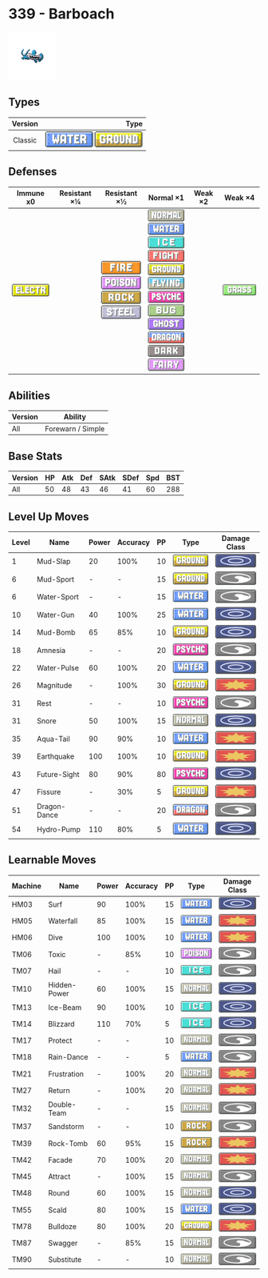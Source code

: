 # 339 - Barboach

![barboach](../img/pokemon/339.png)

## Types

| Version | Type                                                                |
| :-----: | ------------------------------------------------------------------: |
| Classic | ![water](../img/types/water.png) ![ground](../img/types/ground.png) |

## Defenses

| Immune x0                              | Resistant ×¼ | Resistant ×½                                                                                                                                  | Normal ×1                                                                                                                                                                                                                                                                                                                                                                                                                                                       | Weak ×2 | Weak ×4                          |
| -------------------------------------- | ------------ | --------------------------------------------------------------------------------------------------------------------------------------------- | --------------------------------------------------------------------------------------------------------------------------------------------------------------------------------------------------------------------------------------------------------------------------------------------------------------------------------------------------------------------------------------------------------------------------------------------------------------- | ------- | -------------------------------- |
| ![electric](../img/types/electric.png) |              | ![fire](../img/types/fire.png)<br/>![poison](../img/types/poison.png)<br/>![rock](../img/types/rock.png)<br/>![steel](../img/types/steel.png) | ![normal](../img/types/normal.png)<br/>![water](../img/types/water.png)<br/>![ice](../img/types/ice.png)<br/>![fighting](../img/types/fighting.png)<br/>![ground](../img/types/ground.png)<br/>![flying](../img/types/flying.png)<br/>![psychic](../img/types/psychic.png)<br/>![bug](../img/types/bug.png)<br/>![ghost](../img/types/ghost.png)<br/>![dragon](../img/types/dragon.png)<br/>![dark](../img/types/dark.png)<br/>![fairy](../img/types/fairy.png) |         | ![grass](../img/types/grass.png) |

## Abilities

| Version | Ability           |
| ------- | ----------------- |
| All     | Forewarn / Simple |

## Base Stats

| Version | HP | Atk | Def | SAtk | SDef | Spd | BST |
| ------- | -- | --- | --- | ---- | ---- | --- | --- |
| All     | 50 | 48  | 43  | 46   | 41   | 60  | 288 |

## Level Up Moves

| Level | Name         | Power | Accuracy | PP | Type                                 | Damage Class                           |
| ----- | ------------ | ----- | -------- | -- | ------------------------------------ | -------------------------------------- |
| 1     | Mud-Slap     | 20    | 100%     | 10 | ![ground](../img/types/ground.png)   | ![special](../img/types/special.png)   |
| 6     | Mud-Sport    | -     | -        | 15 | ![ground](../img/types/ground.png)   | ![status](../img/types/status.png)     |
| 6     | Water-Sport  | -     | -        | 15 | ![water](../img/types/water.png)     | ![status](../img/types/status.png)     |
| 10    | Water-Gun    | 40    | 100%     | 25 | ![water](../img/types/water.png)     | ![special](../img/types/special.png)   |
| 14    | Mud-Bomb     | 65    | 85%      | 10 | ![ground](../img/types/ground.png)   | ![special](../img/types/special.png)   |
| 18    | Amnesia      | -     | -        | 20 | ![psychic](../img/types/psychic.png) | ![status](../img/types/status.png)     |
| 22    | Water-Pulse  | 60    | 100%     | 20 | ![water](../img/types/water.png)     | ![special](../img/types/special.png)   |
| 26    | Magnitude    | -     | 100%     | 30 | ![ground](../img/types/ground.png)   | ![physical](../img/types/physical.png) |
| 31    | Rest         | -     | -        | 10 | ![psychic](../img/types/psychic.png) | ![status](../img/types/status.png)     |
| 31    | Snore        | 50    | 100%     | 15 | ![normal](../img/types/normal.png)   | ![special](../img/types/special.png)   |
| 35    | Aqua-Tail    | 90    | 90%      | 10 | ![water](../img/types/water.png)     | ![physical](../img/types/physical.png) |
| 39    | Earthquake   | 100   | 100%     | 10 | ![ground](../img/types/ground.png)   | ![physical](../img/types/physical.png) |
| 43    | Future-Sight | 80    | 90%      | 80 | ![psychic](../img/types/psychic.png) | ![special](../img/types/special.png)   |
| 47    | Fissure      | -     | 30%      | 5  | ![ground](../img/types/ground.png)   | ![physical](../img/types/physical.png) |
| 51    | Dragon-Dance | -     | -        | 20 | ![dragon](../img/types/dragon.png)   | ![status](../img/types/status.png)     |
| 54    | Hydro-Pump   | 110   | 80%      | 5  | ![water](../img/types/water.png)     | ![special](../img/types/special.png)   |

## Learnable Moves

| Machine | Name         | Power | Accuracy | PP | Type                               | Damage Class                           |
| ------- | ------------ | ----- | -------- | -- | ---------------------------------- | -------------------------------------- |
| HM03    | Surf         | 90    | 100%     | 15 | ![water](../img/types/water.png)   | ![special](../img/types/special.png)   |
| HM05    | Waterfall    | 85    | 100%     | 15 | ![water](../img/types/water.png)   | ![physical](../img/types/physical.png) |
| HM06    | Dive         | 100   | 100%     | 10 | ![water](../img/types/water.png)   | ![physical](../img/types/physical.png) |
| TM06    | Toxic        | -     | 85%      | 10 | ![poison](../img/types/poison.png) | ![status](../img/types/status.png)     |
| TM07    | Hail         | -     | -        | 10 | ![ice](../img/types/ice.png)       | ![status](../img/types/status.png)     |
| TM10    | Hidden-Power | 60    | 100%     | 15 | ![normal](../img/types/normal.png) | ![special](../img/types/special.png)   |
| TM13    | Ice-Beam     | 90    | 100%     | 10 | ![ice](../img/types/ice.png)       | ![special](../img/types/special.png)   |
| TM14    | Blizzard     | 110   | 70%      | 5  | ![ice](../img/types/ice.png)       | ![special](../img/types/special.png)   |
| TM17    | Protect      | -     | -        | 10 | ![normal](../img/types/normal.png) | ![status](../img/types/status.png)     |
| TM18    | Rain-Dance   | -     | -        | 5  | ![water](../img/types/water.png)   | ![status](../img/types/status.png)     |
| TM21    | Frustration  | -     | 100%     | 20 | ![normal](../img/types/normal.png) | ![physical](../img/types/physical.png) |
| TM27    | Return       | -     | 100%     | 20 | ![normal](../img/types/normal.png) | ![physical](../img/types/physical.png) |
| TM32    | Double-Team  | -     | -        | 15 | ![normal](../img/types/normal.png) | ![status](../img/types/status.png)     |
| TM37    | Sandstorm    | -     | -        | 10 | ![rock](../img/types/rock.png)     | ![status](../img/types/status.png)     |
| TM39    | Rock-Tomb    | 60    | 95%      | 15 | ![rock](../img/types/rock.png)     | ![physical](../img/types/physical.png) |
| TM42    | Facade       | 70    | 100%     | 20 | ![normal](../img/types/normal.png) | ![physical](../img/types/physical.png) |
| TM45    | Attract      | -     | 100%     | 15 | ![normal](../img/types/normal.png) | ![status](../img/types/status.png)     |
| TM48    | Round        | 60    | 100%     | 15 | ![normal](../img/types/normal.png) | ![special](../img/types/special.png)   |
| TM55    | Scald        | 80    | 100%     | 15 | ![water](../img/types/water.png)   | ![special](../img/types/special.png)   |
| TM78    | Bulldoze     | 80    | 100%     | 20 | ![ground](../img/types/ground.png) | ![physical](../img/types/physical.png) |
| TM87    | Swagger      | -     | 85%      | 15 | ![normal](../img/types/normal.png) | ![status](../img/types/status.png)     |
| TM90    | Substitute   | -     | -        | 10 | ![normal](../img/types/normal.png) | ![status](../img/types/status.png)     |